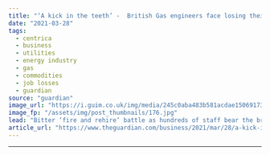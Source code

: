 ```yaml
---
title: "‘A kick in the teeth’ -  British Gas engineers face losing their jobs or longer working hours"
date: "2021-03-28"
tags: 
  - centrica
  - business
  - utilities
  - energy industry
  - gas
  - commodities
  - job losses
  - guardian
source: "guardian"
image_url: "https://i.guim.co.uk/img/media/245c0aba483b581acdae1506917310bab3d96164/0_284_6720_4032/master/6720.jpg?width=460&quality=85&auto=format&fit=max&s=0becc879258cbf5ed73023c499b43029"
image_fp: "/assets/img/post_thumbnails/176.jpg"
lead: "Bitter ‘fire and rehire’ battle as hundreds of staff bear the brunt of firm’s commercial declineHundreds of engineers could be dismissed from the country’s biggest energy supplier by the end of the week as a bitter nine-month battle in the UK’s lates..."
article_url: "https://www.theguardian.com/business/2021/mar/28/a-kick-in-the-teeth-british-gas-engineers-face-losing-their-jobs-or-longer-working-hours"
---
```


---
